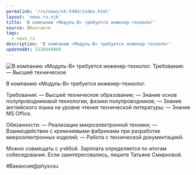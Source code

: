 ```yaml
---
permalink: '/ru/news/vk-5484/index.html'
layout: 'news.ru.njk'
title: 'В компанию «Модуль-В» требуется инженер-технолог'
source: ВКонтакте
tags:
  - news_ru
description: 'В компанию «Модуль-В» требуется инженер-технолог'
updatedAt: 1528444860
---
```

![В компанию «Модуль-В» требуется инженер-технолог. Требования:  — Высшеё техническое](https://sun9-63.userapi.com/impf/c845121/v845121353/7463d/00jauYv1c5M.jpg?size=1280x720&quality=96&proxy=1&sign=932d1210c2795c9de4d70e53f87a350d&c_uniq_tag=1VwU82b004hg2hvfSWvi784s8_iK3emZRboecv6h6_0&type=album)

В компанию «Модуль-В» требуется инженер-технолог.

Требования:
— Высшеё техническое образование;
— Знание основ полупроводниковой технологии, физики полупроводников;
— Знание английского языка на уровне чтения технической литературы;
— Знание MS Office.

Обязанности:
— Реализации микроэлектронной техники;
— Взаимодействие с кремниевыми фабриками при разработке микроэлектронных изделий;
— Работа с технической документацией.

Можно совмещать с учёбой. Зарплата определяется по итогам собеседования. Если заинтересовались, пишите Татьяне Смирновой.

#Вакансия@physvsu
